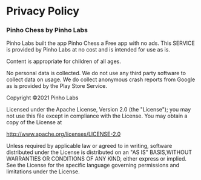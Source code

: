 # Privacy Policy

### Pinho Chess by Pinho Labs

Pinho Labs built the app Pinho Chess a Free app with no ads. This SERVICE is provided by Pinho Labs at no cost and is intended for use as is.

Content is appropriate for children of all ages. 

No personal data is collected. We do not use any third party software to collect data on usage. We do collect anonymous crash reports from Google as is provided by the Play Store Service.

Copyright ©2021 Pinho Labs

Licensed under the Apache License, Version 2.0 (the "License"); you may not use this file except in compliance with the License. You may obtain a copy of the License at

   http://www.apache.org/licenses/LICENSE-2.0

Unless required by applicable law or agreed to in writing, software distributed under the License is distributed on an "AS IS" BASIS,WITHOUT WARRANTIES OR CONDITIONS OF ANY KIND, either express or implied. See the License for the specific language governing permissions and limitations under the License.
